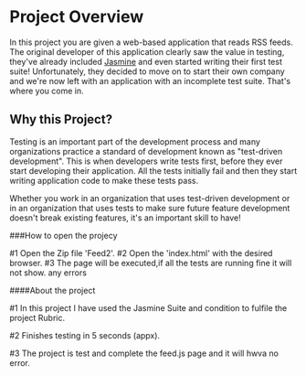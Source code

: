 # Project Overview

In this project you are given a web-based application that reads RSS feeds. The original developer of this application clearly saw the value in testing, they've already included [Jasmine](http://jasmine.github.io/) and even started writing their first test suite! Unfortunately, they decided to move on to start their own company and we're now left with an application with an incomplete test suite. That's where you come in.


## Why this Project?

Testing is an important part of the development process and many organizations practice a standard of development known as "test-driven development". This is when developers write tests first, before they ever start developing their application. All the tests initially fail and then they start writing application code to make these tests pass.

Whether you work in an organization that uses test-driven development or in an organization that uses tests to make sure future feature development doesn't break existing features, it's an important skill to have!


###How to open the projecy

#1 Open the Zip file 'Feed2'.
#2 Open the 'index.html' with the desired browser.
#3 The page will be executed,if all the tests are running fine it will not show. any errors

####About the project

#1 In this project I have used the Jasmine Suite and condition to fulfile the project Rubric.

#2 Finishes testing in 5 seconds (appx).

#3 The project is test and complete the feed.js page and it will hwva no error.